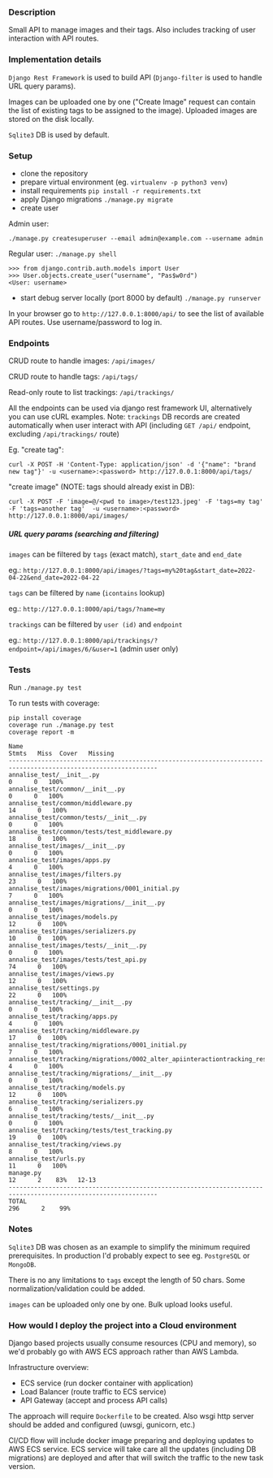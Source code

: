 ### Description

Small API to manage images and their tags. Also includes tracking of user interaction with API routes.

### Implementation details
`Django Rest Framework` is used to build API (`Django-filter` is used to handle URL query params).

Images can be uploaded one by one ("Create Image" request can contain the list of existing tags to be assigned to the image). 
Uploaded images are stored on the disk locally.

`Sqlite3` DB is used by default.


### Setup

- clone the repository
- prepare virtual environment (eg. `virtualenv -p python3 venv`)
- install requirements `pip install -r requirements.txt`
- apply Django migrations `./manage.py migrate`
- create user

Admin user:
```
./manage.py createsuperuser --email admin@example.com --username admin
```

Regular user:
`./manage.py shell`
```
>>> from django.contrib.auth.models import User
>>> User.objects.create_user("username", "Pas$w0rd")
<User: username>
```

- start debug server locally (port 8000 by default)
`./manage.py runserver`

In your browser go to `http://127.0.0.1:8000/api/` to see the list of available API routes.
Use username/password to log in.


### Endpoints
CRUD route to handle images: `/api/images/`

CRUD route to handle tags: `/api/tags/`

Read-only route to list trackings: `/api/trackings/` 

All the endpoints can be used via django rest framework UI, alternatively you can use cURL examples.
Note: `trackings` DB records are created automatically when user interact with API (including `GET /api/` endpoint, excluding `/api/trackings/` route)

Eg.
"create tag":
```
curl -X POST -H 'Content-Type: application/json' -d '{"name": "brand new tag"}' -u <username>:<password> http://127.0.0.1:8000/api/tags/
```
 
"create image" (NOTE: tags should already exist in DB):
```
curl -X POST -F 'image=@/<pwd to image>/test123.jpeg' -F 'tags=my tag' -F 'tags=another tag'  -u <username>:<password> http://127.0.0.1:8000/api/images/
```

##### URL query params (searching and filtering)
`images` can be filtered by `tags` (exact match), `start_date` and `end_date`

eg.: `http://127.0.0.1:8000/api/images/?tags=my%20tag&start_date=2022-04-22&end_date=2022-04-22`

`tags` can be filtered by `name` (`icontains` lookup)

eg.: `http://127.0.0.1:8000/api/tags/?name=my`

`trackings` can be filtered by `user (id)` and `endpoint`

eg.: `http://127.0.0.1:8000/api/trackings/?endpoint=/api/images/6/&user=1` (admin user only)

### Tests
Run `./manage.py test`

To run tests with coverage:
```
pip install coverage
coverage run ./manage.py test
coverage report -m
```

```
Name                                                                              Stmts   Miss  Cover   Missing
---------------------------------------------------------------------------------------------------------------
annalise_test/__init__.py                                                             0      0   100%
annalise_test/common/__init__.py                                                      0      0   100%
annalise_test/common/middleware.py                                                   14      0   100%
annalise_test/common/tests/__init__.py                                                0      0   100%
annalise_test/common/tests/test_middleware.py                                        18      0   100%
annalise_test/images/__init__.py                                                      0      0   100%
annalise_test/images/apps.py                                                          4      0   100%
annalise_test/images/filters.py                                                      23      0   100%
annalise_test/images/migrations/0001_initial.py                                       7      0   100%
annalise_test/images/migrations/__init__.py                                           0      0   100%
annalise_test/images/models.py                                                       12      0   100%
annalise_test/images/serializers.py                                                  10      0   100%
annalise_test/images/tests/__init__.py                                                0      0   100%
annalise_test/images/tests/test_api.py                                               74      0   100%
annalise_test/images/views.py                                                        12      0   100%
annalise_test/settings.py                                                            22      0   100%
annalise_test/tracking/__init__.py                                                    0      0   100%
annalise_test/tracking/apps.py                                                        4      0   100%
annalise_test/tracking/middleware.py                                                 17      0   100%
annalise_test/tracking/migrations/0001_initial.py                                     7      0   100%
annalise_test/tracking/migrations/0002_alter_apiinteractiontracking_response.py       4      0   100%
annalise_test/tracking/migrations/__init__.py                                         0      0   100%
annalise_test/tracking/models.py                                                     12      0   100%
annalise_test/tracking/serializers.py                                                 6      0   100%
annalise_test/tracking/tests/__init__.py                                              0      0   100%
annalise_test/tracking/tests/test_tracking.py                                        19      0   100%
annalise_test/tracking/views.py                                                       8      0   100%
annalise_test/urls.py                                                                11      0   100%
manage.py                                                                            12      2    83%   12-13
---------------------------------------------------------------------------------------------------------------
TOTAL                                                                               296      2    99%

```

### Notes 
`Sqlite3` DB was chosen as an example to simplify the minimum required prerequisites. In production I'd probably expect to see eg. `PostgreSQL` or `MongoDB`.

There is no any limitations to `tags` except the length of 50 chars. Some normalization/validation could be added.

`images` can be uploaded only one by one. Bulk upload looks useful.


### How would I deploy the project into a Cloud environment
Django based projects usually consume resources (CPU and memory), so we'd probably go with AWS ECS approach rather than AWS Lambda.

Infrastructure overview:

- ECS service (run docker container with application)
- Load Balancer (route traffic to ECS service)
- API Gateway (accept and process API calls)

The approach will require `Dockerfile` to be created.
Also wsgi http server should be added and configured (uwsgi, gunicorn, etc.)

CI/CD flow will include docker image preparing and deploying updates to AWS ECS service.
ECS service will take care all the updates (including DB migrations) are deployed and after that will switch the traffic to the new task version.
 